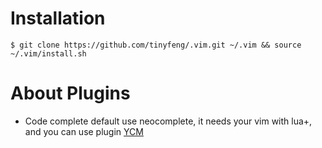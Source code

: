 # Installation
    $ git clone https://github.com/tinyfeng/.vim.git ~/.vim && source ~/.vim/install.sh

# About Plugins
- Code complete default use neocomplete, it needs your vim with lua+, and you can use plugin [YCM](https://github.com/Valloric/YouCompleteMe)
